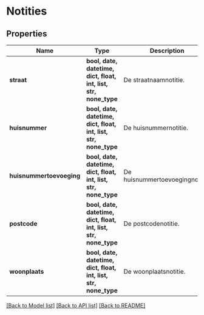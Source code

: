# Notities


## Properties
Name | Type | Description | Notes
------------ | ------------- | ------------- | -------------
**straat** | **bool, date, datetime, dict, float, int, list, str, none_type** | De straatnaamnotitie. | Waarde | Omschrijving | | --- | --- | | &#x60;geen&#x60; | De input was correct. | | &#x60;gecorrigeerd&#x60; | De input was gecorrigeerd. | | &#x60;onbekend&#x60; | The input is onbekend en kon niet gevonden of gecorrigeerd worden. | | &#x60;ontbreekt&#x60; | De input was leeg en is wel nodig voor een succesvolle zoekopdracht. |    | [optional] 
**huisnummer** | **bool, date, datetime, dict, float, int, list, str, none_type** | De huisnummernotitie. | Waarde | Omschrijving | | --- | --- | | &#x60;geen&#x60; | De input was correct. | | &#x60;gecorrigeerd&#x60; | De input was gecorrigeerd. | | &#x60;onbekend&#x60; | The input is onbekend en kon niet gevonden of gecorrigeerd worden. | | &#x60;ontbreekt&#x60; | De input was leeg en is wel nodig voor een succesvolle zoekopdracht. |    | [optional] 
**huisnummertoevoeging** | **bool, date, datetime, dict, float, int, list, str, none_type** | De huisnummertoevoegingnotitie. | Waarde | Omschrijving | | --- | --- | | &#x60;geen&#x60; | De input was correct. | | &#x60;gecorrigeerd&#x60; | De input was gecorrigeerd. | | &#x60;onbekend&#x60; | The input is onbekend en kon niet gevonden of gecorrigeerd worden. | | &#x60;ontbreekt&#x60; | De input was leeg en is wel nodig voor een succesvolle zoekopdracht. |    | [optional] 
**postcode** | **bool, date, datetime, dict, float, int, list, str, none_type** | De postcodenotitie. | Waarde | Omschrijving | | --- | --- | | &#x60;geen&#x60; | De input was correct. | | &#x60;gecorrigeerd&#x60; | De input was gecorrigeerd. | | &#x60;onbekend&#x60; | The input is onbekend en kon niet gevonden of gecorrigeerd worden. | | &#x60;ontbreekt&#x60; | De input was leeg en is wel nodig voor een succesvolle zoekopdracht. |    | [optional] 
**woonplaats** | **bool, date, datetime, dict, float, int, list, str, none_type** | De woonplaatsnotitie. | Waarde | Omschrijving | | --- | --- | | &#x60;geen&#x60; | De input was correct. | | &#x60;gecorrigeerd&#x60; | De input was gecorrigeerd. | | &#x60;onbekend&#x60; | The input is onbekend en kon niet gevonden of gecorrigeerd worden. | | &#x60;ontbreekt&#x60; | De input was leeg en is wel nodig voor een succesvolle zoekopdracht. |    | [optional] 

[[Back to Model list]](../README.md#documentation-for-models) [[Back to API list]](../README.md#documentation-for-api-endpoints) [[Back to README]](../README.md)


